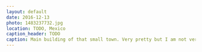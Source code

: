 ```yaml
---
layout: default
date: 2016-12-13
photo: 1483237732.jpg
location: TODO, Mexico
caption_header: TODO
caption: Main building of that small town. Very pretty but I am not very sure and it actually was... Nonetheless, those vivid colors are awesome! Why don't we do that in Europe?
---
```

